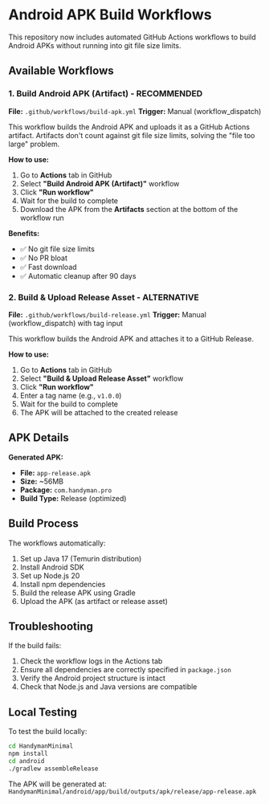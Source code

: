 # Android APK Build Workflows

This repository now includes automated GitHub Actions workflows to build Android APKs without running into git file size limits.

## Available Workflows

### 1. Build Android APK (Artifact) - **RECOMMENDED**
**File:** `.github/workflows/build-apk.yml`
**Trigger:** Manual (workflow_dispatch)

This workflow builds the Android APK and uploads it as a GitHub Actions artifact. Artifacts don't count against git file size limits, solving the "file too large" problem.

**How to use:**
1. Go to **Actions** tab in GitHub
2. Select **"Build Android APK (Artifact)"** workflow
3. Click **"Run workflow"**
4. Wait for the build to complete
5. Download the APK from the **Artifacts** section at the bottom of the workflow run

**Benefits:**
- ✅ No git file size limits
- ✅ No PR bloat
- ✅ Fast download
- ✅ Automatic cleanup after 90 days

### 2. Build & Upload Release Asset - **ALTERNATIVE**
**File:** `.github/workflows/build-release.yml`
**Trigger:** Manual (workflow_dispatch) with tag input

This workflow builds the Android APK and attaches it to a GitHub Release.

**How to use:**
1. Go to **Actions** tab in GitHub
2. Select **"Build & Upload Release Asset"** workflow
3. Click **"Run workflow"**
4. Enter a tag name (e.g., `v1.0.0`)
5. Wait for the build to complete
6. The APK will be attached to the created release

## APK Details

**Generated APK:**
- **File:** `app-release.apk`
- **Size:** ~56MB
- **Package:** `com.handyman.pro`
- **Build Type:** Release (optimized)

## Build Process

The workflows automatically:
1. Set up Java 17 (Temurin distribution)
2. Install Android SDK
3. Set up Node.js 20
4. Install npm dependencies
5. Build the release APK using Gradle
6. Upload the APK (as artifact or release asset)

## Troubleshooting

If the build fails:
1. Check the workflow logs in the Actions tab
2. Ensure all dependencies are correctly specified in `package.json`
3. Verify the Android project structure is intact
4. Check that Node.js and Java versions are compatible

## Local Testing

To test the build locally:
```bash
cd HandymanMinimal
npm install
cd android
./gradlew assembleRelease
```

The APK will be generated at: `HandymanMinimal/android/app/build/outputs/apk/release/app-release.apk`